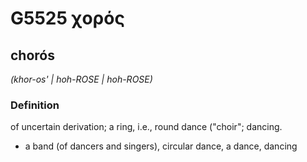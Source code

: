 # G5525 χορός

## chorós

_(khor-os' | hoh-ROSE | hoh-ROSE)_

### Definition

of uncertain derivation; a ring, i.e., round dance ("choir"; dancing.

- a band (of dancers and singers), circular dance, a dance, dancing

